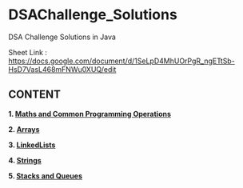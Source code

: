 # DSAChallenge_Solutions
DSA Challenge Solutions in Java

Sheet Link : https://docs.google.com/document/d/1SeLpD4MhUOrPgR_ngETtSb-HsD7VasL468mFNWu0XUQ/edit

## CONTENT
<b>1. [Maths and Common Programming Operations](Maths%20and%20Common%20Programming%20Operations)</b>

<b>2. [Arrays](Arrays)</b>

<b>3. [LinkedLists](LinkedLists)</b>

<b>4. [Strings](Strings)</b>

<b>5. [Stacks and Queues](Stacks%20and%20Queues)</b>
